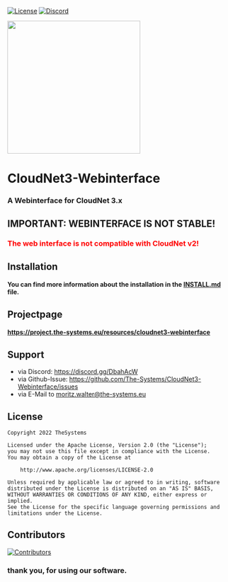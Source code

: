 [![License](https://img.shields.io/badge/License-Apache%202.0-blue.svg)](https://opensource.org/licenses/Apache-2.0)
[![Discord](https://img.shields.io/discord/340197684688453632.svg?label=&logo=discord&logoColor=ffffff&color=7389D8&labelColor=6A7EC2)](https://discord.gg/CYHuDpx)
<br>

<img src="https://cdn.the-systems.eu/icon-transparent-banner.png" width="300px" />

# <b>CloudNet3-Webinterface</b>

### A Webinterface for CloudNet 3.x

## IMPORTANT: WEBINTERFACE IS NOT STABLE!

### <span style="color: red">The web interface is not compatible with CloudNet v2!</span>

## Installation

#### You can find more information about the installation in the [INSTALL.md](./INSTALL.md) file.

## Projectpage

#### https://project.the-systems.eu/resources/cloudnet3-webinterface

## Support

- via Discord: https://discord.gg/DbahAcW
- via Github-Issue: https://github.com/The-Systems/CloudNet3-Webinterface/issues
- via E-Mail to moritz.walter@the-systems.eu

## License

    Copyright 2022 TheSystems
    
    Licensed under the Apache License, Version 2.0 (the "License");
    you may not use this file except in compliance with the License.
    You may obtain a copy of the License at
    
        http://www.apache.org/licenses/LICENSE-2.0
    
    Unless required by applicable law or agreed to in writing, software
    distributed under the License is distributed on an "AS IS" BASIS,
    WITHOUT WARRANTIES OR CONDITIONS OF ANY KIND, either express or implied.
    See the License for the specific language governing permissions and
    limitations under the License.

## Contributors

<a href="https://github.com/The-Systems/CloudNet3-Webinterface/graphs/contributors">
  <img src="https://contrib.rocks/image?repo=The-Systems/CloudNet3-Webinterface" alt="Contributors"/>
</a>

<br>

### thank you, for using our software.
